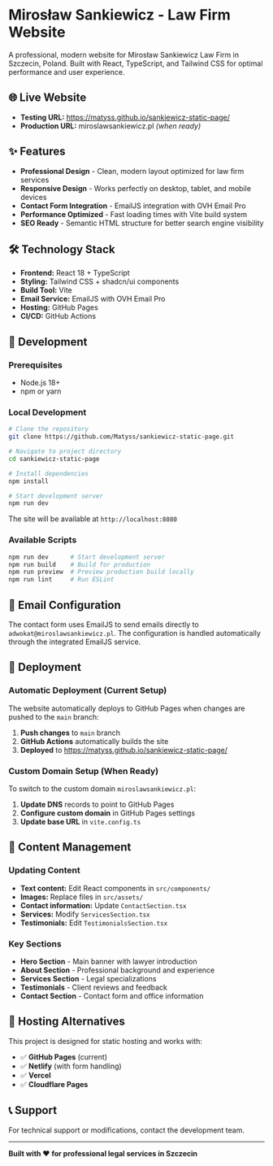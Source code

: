 # Mirosław Sankiewicz - Law Firm Website

A professional, modern website for Mirosław Sankiewicz Law Firm in Szczecin, Poland. Built with React, TypeScript, and Tailwind CSS for optimal performance and user experience.

## 🌐 Live Website

- **Testing URL:** https://matyss.github.io/sankiewicz-static-page/
- **Production URL:** miroslawsankiewicz.pl *(when ready)*

## ✨ Features

- **Professional Design** - Clean, modern layout optimized for law firm services
- **Responsive Design** - Works perfectly on desktop, tablet, and mobile devices
- **Contact Form Integration** - EmailJS integration with OVH Email Pro
- **Performance Optimized** - Fast loading times with Vite build system
- **SEO Ready** - Semantic HTML structure for better search engine visibility

## 🛠️ Technology Stack

- **Frontend:** React 18 + TypeScript
- **Styling:** Tailwind CSS + shadcn/ui components
- **Build Tool:** Vite
- **Email Service:** EmailJS with OVH Email Pro
- **Hosting:** GitHub Pages
- **CI/CD:** GitHub Actions

## 🚀 Development

### Prerequisites

- Node.js 18+ 
- npm or yarn

### Local Development

```bash
# Clone the repository
git clone https://github.com/Matyss/sankiewicz-static-page.git

# Navigate to project directory
cd sankiewicz-static-page

# Install dependencies
npm install

# Start development server
npm run dev
```

The site will be available at `http://localhost:8080`

### Available Scripts

```bash
npm run dev      # Start development server
npm run build    # Build for production
npm run preview  # Preview production build locally
npm run lint     # Run ESLint
```

## 📧 Email Configuration

The contact form uses EmailJS to send emails directly to `adwokat@miroslawsankiewicz.pl`. The configuration is handled automatically through the integrated EmailJS service.

## 🚀 Deployment

### Automatic Deployment (Current Setup)

The website automatically deploys to GitHub Pages when changes are pushed to the `main` branch:

1. **Push changes** to `main` branch
2. **GitHub Actions** automatically builds the site
3. **Deployed** to https://matyss.github.io/sankiewicz-static-page/

### Custom Domain Setup (When Ready)

To switch to the custom domain `miroslawsankiewicz.pl`:

1. **Update DNS** records to point to GitHub Pages
2. **Configure custom domain** in GitHub Pages settings
3. **Update base URL** in `vite.config.ts`

## 📝 Content Management

### Updating Content

- **Text content:** Edit React components in `src/components/`
- **Images:** Replace files in `src/assets/`
- **Contact information:** Update `ContactSection.tsx`
- **Services:** Modify `ServicesSection.tsx`
- **Testimonials:** Edit `TestimonialsSection.tsx`

### Key Sections

- **Hero Section** - Main banner with lawyer introduction
- **About Section** - Professional background and experience
- **Services Section** - Legal specializations
- **Testimonials** - Client reviews and feedback
- **Contact Section** - Contact form and office information

## 🔧 Hosting Alternatives

This project is designed for static hosting and works with:

- ✅ **GitHub Pages** (current)
- ✅ **Netlify** (with form handling)
- ✅ **Vercel**
- ✅ **Cloudflare Pages**

## 📞 Support

For technical support or modifications, contact the development team.

---

**Built with ❤️ for professional legal services in Szczecin**
